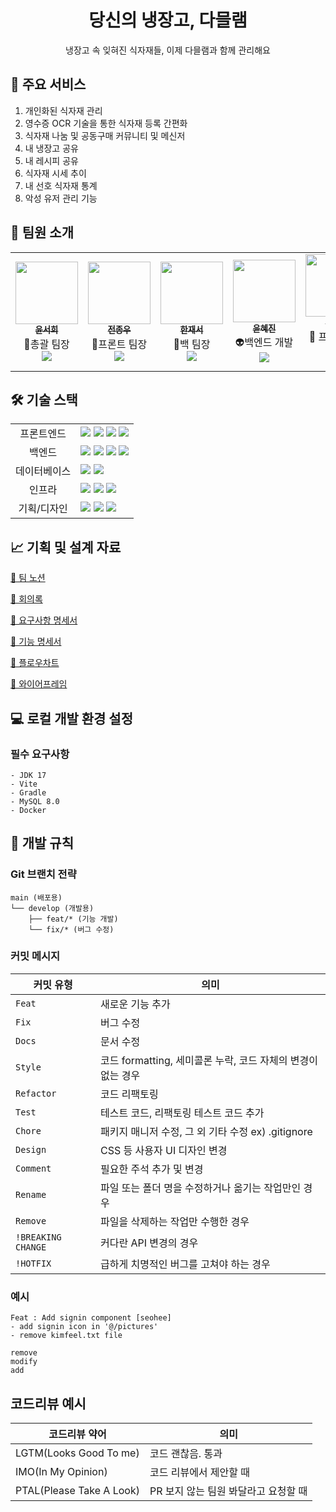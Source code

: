 <div align="center">
  
# 당신의 냉장고, 다믈램

냉장고 속 잊혀진 식자재들, 이제 다믈램과 함께 관리해요

</div>


## 🚀 주요 서비스

1. 개인화된 식자재 관리
2. 영수증 OCR 기술을 통한 식자재 등록 간편화
3. 식자재 나눔 및 공동구매 커뮤니티 및 메신저
4. 내 냉장고 공유              
5. 내 레시피 공유
6. 식자재 시세 추이
7. 내 선호 식자재 통계
8. 악성 유저 관리 기능



## 👥 팀원 소개
<table>
  <tr>
    <td align="center"><a href="https://github.com/Seoheeda"><img src="https://github.com/Seoheeda.png" width="100px;" alt=""/><br /><sub><b>윤서희</b></sub></a><br />👑총괄 팀장<br/><a href="https://github.com/Seoheeda"><img src="https://img.shields.io/badge/GitHub-181717?style=flat&logo=github&logoColor=white"/></a></td>
    <td align="center"><a href="https://github.com/jinlaove17"><img src="https://github.com/jinlaove17.png" width="100px;" alt=""/><br /><sub><b>전종우</b></sub></a><br />👑프론트 팀장<br/><a href="https://github.com/jinlaove17"><img src="https://img.shields.io/badge/GitHub-181717?style=flat&logo=github&logoColor=white"/></a></td>
    <td align="center"><a href="https://github.com/rpeowiqu"><img src="https://github.com/rpeowiqu.png" width="100px;" alt=""/><br /><sub><b>한재서</b></sub></a><br />👑백 팀장<br/><a href="https://github.com/rpeowiqu"><img src="https://img.shields.io/badge/GitHub-181717?style=flat&logo=github&logoColor=white"/></a></td>
    <td align="center"><a href="https://github.com/gggwww06"><img src="https://github.com/gggwww06.png" width="100px;" alt=""/><br /><sub><b>윤혜진</b></sub></a><br />👽백엔드 개발<br/><a href="https://github.com/gggwww06"><img src="https://img.shields.io/badge/GitHub-181717?style=flat&logo=github&logoColor=white"/></a></td>
     <td align="center"><a href="https://github.com/deongGu"><img src="https://github.com/deongGu.png" width="100px;" alt=""/><br /><sub><b>신성우</b></sub></a><br />🔨 프론트엔드 개발<br/><a href="https://github.com/deongGu/"><img src="https://img.shields.io/badge/GitHub-181717?style=flat&logo=github&logoColor=white"/></a></td>
      <td align="center"><a href="https://github.com/zyu22"><img src="https://github.com/zyu22.png" width="100px;" alt=""/><br /><sub><b>지유림</b></sub></a><br />🔨 백엔드 개발<br/><a href="https://github.com/zyu22"><img src="https://img.shields.io/badge/GitHub-181717?style=flat&logo=github&logoColor=white"/></a></td>
  </tr>
</table>

## 🛠 기술 스택

<table>
<tr>
    <td align="center">프론트엔드</td>
    <td>
      <img src="https://img.shields.io/badge/JavaScript-ECD53F?style=flat&logo=javascript&logoColor=white"/>
       <img src="https://img.shields.io/badge/TypeScript-3178C6?style=flat&logo=typescript&logoColor=white"/>
      <img src="https://img.shields.io/badge/React-61DAFB?style=flat&logo=react&logoColor=white"/>
      <img src="https://img.shields.io/badge/TailwindCss-06B6D4?style=flat&logo=tailwindcss&logoColor=white"/>
    </td>
  </tr>
  <tr>
    <td align="center">백엔드</td>
    <td>
      <img src="https://img.shields.io/badge/Java_17-ED8B00?style=flat&logo=openjdk&logoColor=white"/>
      <img src="https://img.shields.io/badge/Spring_Boot-6DB33F?style=flat&logo=spring&logoColor=white"/>
      <img src="https://img.shields.io/badge/Spring_Security-6DB33F?style=flat&logo=spring-security&logoColor=white"/>
      <img src="https://img.shields.io/badge/Gradle-02303A?style=flat&logo=gradle&logoColor=white"/>
    </td>
  </tr>
  <tr>
    <td align="center">데이터베이스</td>
    <td>
      <img src="https://img.shields.io/badge/MySQL_8.0-4479A1?style=flat&logo=mysql&logoColor=white"/>
      <img src="https://img.shields.io/badge/Redis-DC382D?style=flat&logo=redis&logoColor=white"/>
    </td>
  </tr>
  <tr>
    <td align="center">인프라</td>
    <td>
      <img src="https://img.shields.io/badge/AWS-232F3E?style=flat&logo=amazonwebservices&logoColor=white"/>
      <img src="https://img.shields.io/badge/Docker-2496ED?style=flat&logo=docker&logoColor=white"/>
      <img src="https://img.shields.io/badge/Jenkins-D24939?style=flat&logo=jenkins&logoColor=white"/>
    </td>
  </tr>
  <tr>
    <td align="center">기획/디자인</td>
    <td>
      <img src="https://img.shields.io/badge/Notion-000000?style=flat&logo=notion&logoColor=white"/>
      <img src="https://img.shields.io/badge/Figma-F24E1E?style=flat&logo=figma&logoColor=white"/>
      <img src="https://img.shields.io/badge/Jira-0052CC?style=flat&logo=jira&logoColor=white"/>
    </td>
  </tr>
</table>

## 📈 기획 및 설계 자료

[📜 팀 노션](https://steel-nitrogen-087.notion.site/PJT-3-6-50-16e2ee0a14af8091b1e0daf6c912a5e4)

[📜 회의록](https://steel-nitrogen-087.notion.site/16f2ee0a14af80a3b6f3d9137ab5819a)

[📜 요구사항 명세서](https://docs.google.com/spreadsheets/d/1wAX1XvWqnBKFOpOqtinnu7M4bim6Tqx1Ht1flq51Y0Q/edit?gid=0#gid=0)

[📜 기능 명세서](https://steel-nitrogen-087.notion.site/16f2ee0a14af80a28306face4fad83af)

[📜 플로우차트](https://www.figma.com/board/fxO9YRTF6e8eku8htajxwn/%ED%94%8C%EB%A1%9C%EC%9A%B0%EC%B0%A8%ED%8A%B8)

[📜 와이어프레임](https://www.figma.com/design/grtQIv1n5nbqhkAWOyXBkd/%EB%94%94%EC%9E%90%EC%9D%B8%26%EB%AA%A9%EC%97%85?node-id=105-7941&p=f)


## 💻 로컬 개발 환경 설정

### 필수 요구사항
```
- JDK 17
- Vite
- Gradle
- MySQL 8.0
- Docker
```

## 📜 개발 규칙

### Git 브랜치 전략
```
main (배포용)
└── develop (개발용)
    ├── feat/* (기능 개발)
    └── fix/* (버그 수정)
```

### 커밋 메시지
| 커밋 유형 | 의미 |
| --- | --- |
| `Feat` | 새로운 기능 추가 |
| `Fix` | 버그 수정 |
| `Docs` | 문서 수정 |
| `Style` | 코드 formatting, 세미콜론 누락, 코드 자체의 변경이 없는 경우 |
| `Refactor` | 코드 리팩토링 |
| `Test` | 테스트 코드, 리팩토링 테스트 코드 추가 |
| `Chore` | 패키지 매니저 수정, 그 외 기타 수정 ex) .gitignore |
| `Design` | CSS 등 사용자 UI 디자인 변경 |
| `Comment` | 필요한 주석 추가 및 변경 |
| `Rename` | 파일 또는 폴더 명을 수정하거나 옮기는 작업만인 경우 |
| `Remove` | 파일을 삭제하는 작업만 수행한 경우 |
| `!BREAKING CHANGE` | 커다란 API 변경의 경우 |
| `!HOTFIX` | 급하게 치명적인 버그를 고쳐야 하는 경우 |

### 예시
```
Feat : Add signin component [seohee]
- add signin icon in '@/pictures'
- remove kimfeel.txt file

remove
modify
add
```

## 코드리뷰 예시
| 코드리뷰 약어 | 의미 |
| --- | --- |
| LGTM(Looks Good To me) | 코드 괜찮음. 통과 |
| IMO(In My Opinion) | 코드 리뷰에서 제안할 때 |
| PTAL(Please Take A Look) | PR 보지 않는 팀원 봐달라고 요청할 때 |


</div>
